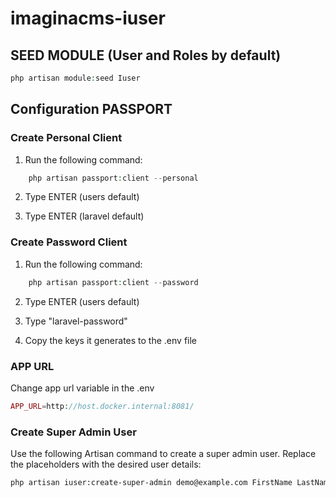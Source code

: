 # imaginacms-iuser


## SEED MODULE (User and Roles by default)

```php
php artisan module:seed Iuser
```

## Configuration PASSPORT

### Create Personal Client

1. Run the following command:

```php
    php artisan passport:client --personal
```
2. Type ENTER (users default)

3. Type ENTER (laravel default)

### Create Password Client

1. Run the following command:

```php
    php artisan passport:client --password
```
2. Type ENTER (users default)

3. Type "laravel-password"

4. Copy the keys it generates to the .env file


### APP URL

Change app url variable in the .env

```php
APP_URL=http://host.docker.internal:8081/
```

### Create Super Admin User

Use the following Artisan command to create a super admin user. Replace the placeholders with the desired user details:

```bash
php artisan iuser:create-super-admin demo@example.com FirstName LastName
```
